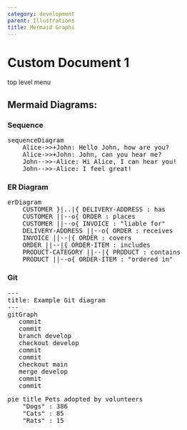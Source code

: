 ```yaml
---
category: development
parent: Illustrations
title: Mermaid Graphs
---
```

# Custom Document 1
top level menu  

## Mermaid Diagrams:

### Sequence
<div>
<pre class="mermaid bg-white flex justify-center">
sequenceDiagram
    Alice->>+John: Hello John, how are you?
    Alice->>+John: John, can you hear me?
    John-->>-Alice: Hi Alice, I can hear you!
    John-->>-Alice: I feel great!
</pre>
</div>

### ER Diagram

<pre class="mermaid bg-white flex justify-center">
erDiagram
    CUSTOMER }|..|{ DELIVERY-ADDRESS : has
    CUSTOMER ||--o{ ORDER : places
    CUSTOMER ||--o{ INVOICE : "liable for"
    DELIVERY-ADDRESS ||--o{ ORDER : receives
    INVOICE ||--|{ ORDER : covers
    ORDER ||--|{ ORDER-ITEM : includes
    PRODUCT-CATEGORY ||--|{ PRODUCT : contains
    PRODUCT ||--o{ ORDER-ITEM : "ordered in"
</pre>

### Git

<pre class="mermaid bg-white flex justify-center">
---
title: Example Git diagram
---
gitGraph
   commit
   commit
   branch develop
   checkout develop
   commit
   commit
   checkout main
   merge develop
   commit
   commit
</pre>

<pre class="mermaid bg-white">
pie title Pets adopted by volunteers
    "Dogs" : 386
    "Cats" : 85
    "Rats" : 15
</pre>
